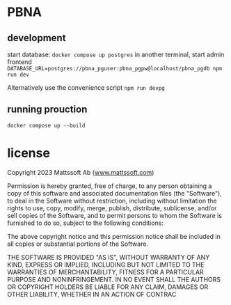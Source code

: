 # PBNA

## development

start database: `docker compose up postgres`
in another terminal, start admin frontend `DATABASE_URL=postgres://pbna_pguser:pbna_pgpw@localhost/pbna_pgdb npm run dev`


Alternatively use the convenience script 
`npm run devpg`


## running prouction 
`docker compose up --build`

# license
Copyright 2023 Mattssoft Ab (www.mattssoft.com)

Permission is hereby granted, free of charge, to any person obtaining a copy of this software and associated documentation files (the "Software"), to deal in the Software without restriction, including without limitation the rights to use, copy, modify, merge, publish, distribute, sublicense, and/or sell copies of the Software, and to permit persons to whom the Software is furnished to do so, subject to the following conditions:

The above copyright notice and this permission notice shall be included in all copies or substantial portions of the Software.

THE SOFTWARE IS PROVIDED "AS IS", WITHOUT WARRANTY OF ANY KIND, EXPRESS OR IMPLIED, INCLUDING BUT NOT LIMITED TO THE WARRANTIES OF MERCHANTABILITY, FITNESS FOR A PARTICULAR PURPOSE AND NONINFRINGEMENT. IN NO EVENT SHALL THE AUTHORS OR COPYRIGHT HOLDERS BE LIABLE FOR ANY CLAIM, DAMAGES OR OTHER LIABILITY, WHETHER IN AN ACTION OF CONTRAC